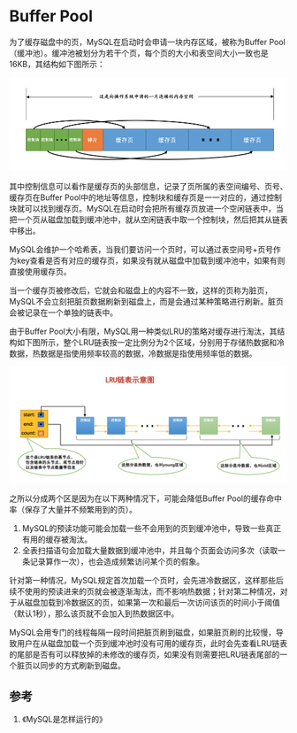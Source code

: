 # Buffer Pool

为了缓存磁盘中的页，MySQL在启动时会申请一块内存区域，被称为Buffer Pool（缓冲池）。缓冲池被划分为若干个页，每个页的大小和表空间大小一致也是16KB，其结构如下图所示：

![Buffer Pool](resources/buffer-pool/buffer-pool-1.png)

其中控制信息可以看作是缓存页的头部信息，记录了页所属的表空间编号、页号、缓存页在Buffer Pool中的地址等信息，控制块和缓存页是一一对应的，通过控制块就可以找到缓存页。MySQL在启动时会把所有缓存页放进一个空闲链表中，当把一个页从磁盘加载到缓冲池中，就从空闲链表中取一个控制块，然后把其从链表中移出。

MySQL会维护一个哈希表，当我们要访问一个页时，可以通过表空间号+页号作为key查看是否有对应的缓存页，如果没有就从磁盘中加载到缓冲池中，如果有则直接使用缓存页。

当一个缓存页被修改后，它就会和磁盘上的内容不一致，这样的页称为脏页，MySQL不会立刻把脏页数据刷新到磁盘上，而是会通过某种策略进行刷新。脏页会被记录在一个单独的链表中。

由于Buffer Pool大小有限，MySQL用一种类似LRU的策略对缓存进行淘汰，其结构如下图所示，整个LRU链表按一定比例分为2个区域，分别用于存储热数据和冷数据，热数据是指使用频率较高的数据，冷数据是指使用频率低的数据。

![Buffer Pool](resources/buffer-pool/buffer-pool-2.png)

之所以分成两个区是因为在以下两种情况下，可能会降低Buffer Pool的缓存命中率（保存了大量并不频繁用到的页）。

1. MySQL的预读功能可能会加载一些不会用到的页到缓冲池中，导致一些真正有用的缓存被淘汰。
2. 全表扫描语句会加载大量数据到缓冲池中，并且每个页面会访问多次（读取一条记录算作一次），也会造成频繁访问某个页的假象。

针对第一种情况，MySQL规定首次加载一个页时，会先进冷数据区，这样那些后续不使用的预读进来的页就会被逐渐淘汰，而不影响热数据；针对第二种情况，对于从磁盘加载到冷数据区的页，如果第一次和最后一次访问该页的时间小于阈值（默认1秒），那么该页就不会加入到热数据区中。

MySQL会用专门的线程每隔一段时间把脏页刷到磁盘，如果脏页刷的比较慢，导致用户在从磁盘加载一个页到缓冲池时没有可用的缓存页，此时会先查看LRU链表的尾部是否有可以释放掉的未修改的缓存页，如果没有则需要把LRU链表尾部的一个脏页以同步的方式刷新到磁盘。

## 参考

1. 《MySQL是怎样运行的》
